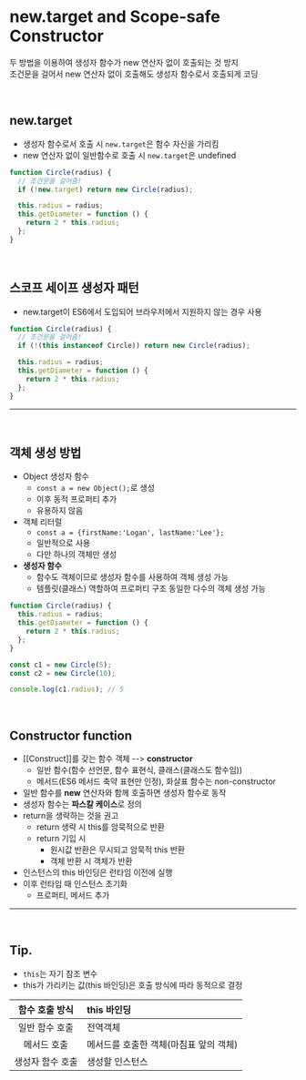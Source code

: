 # **new.target** and **Scope-safe Constructor**

두 방법을 이용하여 생성자 함수가 new 연산자 없이 호출되는 것 방지<br>
조건문을 걸어서 new 연산자 없이 호출해도 생성자 함수로서 호출되게 코딩

<br>

## **new.target**

- 생성자 함수로서 호출 시 `new.target`은 함수 자신을 가리킴
- new 연산자 없이 일반함수로 호출 시 `new.target`은 undefined

```js
function Circle(radius) {
  // 조건문을 걸어줌!
  if (!new.target) return new Circle(radius);

  this.radius = radius;
  this.getDiameter = function () {
    return 2 * this.radius;
  };
}
```

<br>

## **스코프 세이프 생성자 패턴**

- new.target이 ES6에서 도입되어 브라우저에서 지원하지 않는 경우 사용

```js
function Circle(radius) {
  // 조건문을 걸어줌!
  if (!(this instanceof Circle)) return new Circle(radius);

  this.radius = radius;
  this.getDiameter = function () {
    return 2 * this.radius;
  };
}
```

---

<br>

## **객체 생성 방법**

- Object 생성자 함수
  - `const a = new Object();`로 생성
  - 이후 동적 프로퍼티 추가
  - 유용하지 않음
- 객체 리터럴
  - `const a = {firstName:'Logan', lastName:'Lee'};`
  - 일반적으로 사용
  - 다만 하나의 객체만 생성
- **생성자 함수**
  - 함수도 객체이므로 생성자 함수를 사용하여 객체 생성 가능
  - 템플릿(클래스) 역할하여 프로퍼티 구조 동일한 다수의 객체 생성 가능

```js
function Circle(radius) {
  this.radius = radius;
  this.getDiameter = function () {
    return 2 * this.radius;
  };
}

const c1 = new Circle(5);
const c2 = new Circle(10);

console.log(c1.radius); // 5
```

<br>

## **Constructor function**

- [[Construct]]를 갖는 함수 객체 --> **constructor**
  - 일반 함수(함수 선언문, 함수 표현식, 클래스(클래스도 함수임))
  - 메서드(ES6 메서드 축약 표현만 인정), 화살표 함수는 non-constructor
- 일반 함수를 **new** 연산자와 함께 호출하면 생성자 함수로 동작
- 생성자 함수는 **파스칼 케이스**로 정의
- return을 생략하는 것을 권고
  - return 생략 시 this를 암묵적으로 반환
  - return 기입 시
    - 원시값 반환은 무시되고 암묵적 this 반환
    - 객체 반환 시 객체가 반환
- 인스턴스의 this 바인딩은 런타임 이전에 실행
- 이후 런타임 때 인스턴스 초기화
  - 프로퍼티, 메서드 추가

---

<br>

## Tip.

- `this`는 자기 참조 변수
- this가 가리키는 값(this 바인딩)은 호출 방식에 따라 동적으로 결정

|  함수 호출 방식  | this 바인딩                            |
| :--------------: | :------------------------------------- |
|  일반 함수 호출  | 전역객체                               |
|   메서드 호출    | 메서드를 호출한 객체(마침표 앞의 객체) |
| 생성자 함수 호출 | 생성할 인스턴스                        |
